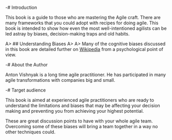-# Introduction

This book is a guide to those who are mastering the Agile craft.  There are many frameworks that you could adopt with recipes for doing agile.  This book is intended to show how even the most well-intentioned agilists can be led astray by biases, decision-making traps and old habits.

A> ## Understanding Biases
A>
A> Many of the cognitive biases discussed in this book are detailed further on [Wikipedia](http://en.wikipedia.org/wiki/List_of_cognitive_biases) from a psychological point of view.

-# About the Author

Anton Vishnyak is a long time agile practitioner.  He has participated in many agile transformations with companies big and small.

-# Target audience

This book is aimed at experienced agile practitioners who are ready to understand the limitations and biases that may be affecting your decision making and preventing you from achieving your highest potential.

These are great discussion points to have with your whole agile team.  Overcoming some of these biases will bring a team together in a way no other techniques could.

